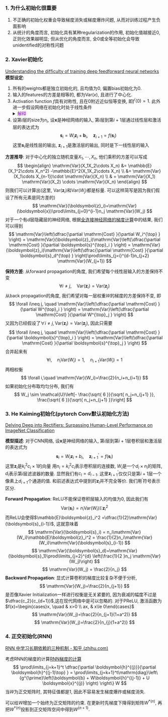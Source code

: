 ### 1. 为什么初始化很重要
1. 不正确的初始化权重会导致梯度消失或梯度爆炸问题, 从而对训练过程产生负面影响
2. 从统计的角度而言, 初始化具有某种regularization的作用, 初始化值越接近0, 正则化效果越明显; 但从优化的角度而言, 全0或全等初始化会导致unidentified的对称性问题

### 2. Xavier初始化
[Understanding the difﬁculty of training deep feedforward neural networks](zotero://select/library/items/SQXG25FN)
**模型设定**: 
1. 所有的weights都是独立初始化的, 且均值为$0$, 偏置bias初始化为0. 
2. 输入的features的方差是相等的, 都为$\mathrm{Var}(x)$, 且进行了中心化. 
3. Activation function $f$具有对称性, 且在$0$附近近似恒等变换, 即$f^{\prime}(0)=1$.  此外进一步假设网络在初始化时处于线性条件<details> <summary><font color=  #9400D3>解释</summary> 网络权重的初始化是独立同方差的, 且均值为0. 并且输入的各个features方差相等. 因此对于初始化的权重, 线性层的输出应该非常接近于0. 而我们假设了activation function在0附近近似恒等变换</font> </details>
4. 设第$i$层的size为$n_i$, 设$\boldsymbol{x}$是神经网络的输入, 第$i$层到第$i+1$层通过线性层和激活层的表达式为
  $$
  \boldsymbol{s}_{i} = W_i\boldsymbol{z}_i+\boldsymbol{b}_i,\quad \boldsymbol{z}_{i+1} = f(\boldsymbol{s}_i) 
  $$
  这里$\boldsymbol{s}_i$是线性层的输出, $\boldsymbol{z}_{i+1}$是激活层的输出, 同时是下一线性层的输入

**方差推导**: 
对于中心化的独立随机变量$X_1,\cdots, X_n$, 他们乘积的方差可以写成
$$
\begin{align}
\mathrm{Var}(X_1X_2\cdots X_n) &= \mathbb{E}(X_1^2\cdots X_n^2) -\mathbb{E}^2(X_1X_2\cdots X_n)  \\
&= \mathrm{Var}(X_1\cdots X_{n-1})\cdot \mathrm{Var}(X_n)  \\
& = \mathrm{Var}(X_1) \mathrm{Var}(X_2) \cdots \mathrm{Var}(X_n)
\end{align}
$$
则我们可以计算出(这里, $\mathrm{Var}(\boldsymbol{z}_i)$和$\mathrm{Var}(W_j)$都是标量. 可以这样简写是因为我们假设了所有元素是同方差的)
$$
\mathrm{Var}(\boldsymbol{z}_i)=\mathrm{Var}(\boldsymbol{x})\prod\limits_{j=0}^{i-1}n_j \mathrm{Var}(W_j) 
$$
对于一个有$d$层隐藏层的神经网络, 根据[全连接神经网络的梯度计算](../机器学习/Book%202.%20深度学习/Lecture%203.%20CNN#5.1.%20全连接神经网络的梯度计算)中的结果, 我们可以得到
$$
\mathrm{Var}\left(\dfrac{\partial \mathrm{Cost} }{\partial W_i^{\top} } \right) = \mathrm{Var}(\boldsymbol{z}_i)\mathrm{Var}\left(\dfrac{\partial \mathrm{Cost} }{\partial \boldsymbol{s}^{\top}_i } \right) =  \mathrm{Var}(\boldsymbol{z}_i)\mathrm{Var}\left(\dfrac{\partial \mathrm{Cost} }{\partial \boldsymbol{s}_d^{\top} } \right)\prod\limits_{j=i}^{d-1}n_{j+2} \mathrm{Var}(W_{j+1}) 
$$

**保持方差**:
从forward propagation的角度, 我们希望每个线性层输入的方差保持不变
$$
\forall i\neq j, \quad \mathrm{Var}(\boldsymbol{z}_i) = \mathrm{Var}(\boldsymbol{z}_j)
$$
从back propagation的角度, 我们希望对每一层权重$W$的梯度的方差保持不变, 即
$$
\forall i\neq j, \quad \mathrm{Var}\left(\dfrac{\partial \mathrm{Cost} }{\partial W^{\top}_i } \right) = \mathrm{Var}\left(\dfrac{\partial \mathrm{Cost} }{\partial W^{\top}_j } \right)
$$
又因为已经假设了$\forall i\neq j, \mathrm{Var}(\boldsymbol{z}_i) = \mathrm{Var}(\boldsymbol{z}_j)$, 因此只需要
$$
\forall i\neq j, \quad \mathrm{Var}\left(\dfrac{\partial \mathrm{Cost} }{\partial \boldsymbol{s}^{\top}_i } \right) = \mathrm{Var}\left(\dfrac{\partial \mathrm{Cost} }{\partial \boldsymbol{s}^{\top}_j } \right)
$$
合并起来有
$$
\forall i,\quad n_i\mathrm{Var}(W_i)=1,\quad n_{i+1}\mathrm{Var}(W_i)=1
$$
两相权衡
$$
\forall i,\quad \mathrm{Var}(W_i)=\frac{2}{n_i+n_{i+1}}
$$
如果初始化分布取均匀分布, 我们有
$$
W_j \sim \mathcal{U}\left[- \frac{\sqrt{ 6 }}{\sqrt{ n_j+n_{j+1} }}, \frac{\sqrt{ 6 }}{\sqrt{ n_j+n_{j+1} }}\right]
$$


### 3. He Kaiming初始化(pytorch Conv默认初始化方法)
[Delving Deep into Rectifiers: Surpassing Human-Level Performance on ImageNet Classification](zotero://select/library/items/UWZN4K8C)

**模型描述**: 
对于CNN网络, 设$\boldsymbol{x}$是神经网络的输入, 第$i$层到第$i+1$层卷积层和激活层的表达式为
$$
  \boldsymbol{s}_i = W_i\boldsymbol{z}_{i}+ b_i,\quad \boldsymbol{z}^{\prime}_{i+1} = f(\boldsymbol{s}_i) 
$$
  这里$\boldsymbol{z}_{i}$是$k_i^2c_i\times1$的向量 用$n_i=k_i^2c_i$表示卷积层的连接数, $W_i$是一个$d_i\times n_i$的矩阵, $d_i$表示第$i$层滤波器的数量. 显然我们有$c_l = d_{l-1}$. 这里$\boldsymbol{z}^{\prime}_{i+1}$仅仅只是第$i+1$层一个像素上$d_{i+1}$个通道的值. 和前述表达式中提到的$\boldsymbol{z}_{i}$并不完全等价. 我们用${}^{\prime}$符号表示区分.  

**Forward Propagation**: ReLU不能保证卷积层输入的均值为0, 因此我们有
$$
\mathrm{Var}(\boldsymbol{s}_i) = n_i\mathrm{Var}(W_i)\mathbb{E}\boldsymbol{z}_i^2
$$
而ReLU会使得$\mathbb{E}\boldsymbol{z}_i^2 =\dfrac{1}{2}\mathrm{Var}(\boldsymbol{s}_{i-1})$, 这就意味着
$$
\mathrm{Var}(\boldsymbol{s}_i) = n_i\mathrm{Var}(W_i)\mathbb{E}\boldsymbol{z}_i^2 = \frac{1}{2}n_i\mathrm{Var}(W_i)\mathrm{Var}(\boldsymbol{s}_{i-1})
$$
$$
\mathrm{Var}(\boldsymbol{s}_d)=\mathrm{Var}(\boldsymbol{s}_1)\prod\limits_{j=2}^{d} \left(\frac{1}{2 }n_j \mathrm{Var}(W_j)\right) 
$$
$$
\mathrm{Var}(W_j) = \frac{2}{n_j} 
$$
**Backward Propagation**: 显式计算卷积的梯度比较复杂不便于分析, 
$$
\mathrm{Var}(W_j)=\frac{2}{n_{j+1}}
$$
是否像Xavier Initialization一样进行权衡是无关紧要的, 因为衰减的幅度不过是$\dfrac{c_2}{c_{d+1}}$,这在现代网络中是可以忽略的. 
对于PReLU, 激活函数为 $f(x)=\begin{cases}x, \quad & x>0 \\ ax, & x\le 0\end{cases}$
$$
\mathrm{Var}(W_j)=\frac{2}{n_{j+1}(1+a^2)}
$$
$$
\mathrm{Var}(W_j)=\frac{2}{n_{j}(1+a^2)}
$$

### 4. 正交初始化(RNN)
[RNN 中学习长期依赖的三种机制 - 知乎 (zhihu.com)](https://zhuanlan.zhihu.com/p/34490114)

考虑RNN的梯度的计算[RNN梯度的计算](../机器学习/Book%202.%20深度学习/Lecture%204.%20RNN#1.3.%20RNN梯度的计算)
$$
\prod\limits_{j=k+1}^t \dfrac{\partial \boldsymbol{h}^{(j)}}{\partial \boldsymbol{h}^{(j-1)\top} } = \prod\limits_{j=k+1}^t\mathrm{diag}\left\{g^{\prime}\left(\boldsymbol{b} + W\boldsymbol{h}^{(j-1)} + U \boldsymbol{x}^{(j)} \right) \right\} W
$$
当$W$为正交矩阵时, 其特征值都是$1$, 因此不容易发生梯度爆炸或梯度消失. 

可以给$W$增加一个始终为正交矩阵的约束. 在更新时先梯度下降得到矩阵$W^{*(n)}$, 再把$W^{*(n)}$投影到正交矩阵空间中得到$W^{(n+1)}$. 

​				
​					
​				
​				
​						
​				
​			




​				
